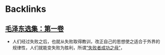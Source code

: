 
# Backlinks
## [毛泽东选集：第一卷](毛泽东选集：第一卷.md)
- 人们经过失败之后，也就从失败取得教训，改正自己的思想使之适合于外界的规律性，人们就能变失败为胜利，所谓[“失败者成功之母”](“失败者成功之母”.md)，

